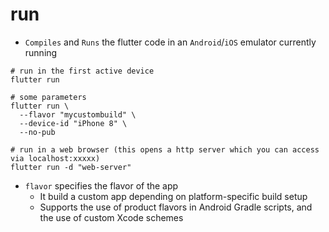 # run

- `Compiles` and `Runs` the flutter code in an `Android`/`iOS` emulator currently running

```shell
# run in the first active device
flutter run

# some parameters
flutter run \
  --flavor "mycustombuild" \
  --device-id "iPhone 8" \
  --no-pub

# run in a web browser (this opens a http server which you can access via localhost:xxxxx)
flutter run -d "web-server"
```

- `flavor` specifies the flavor of the app
  - It build a custom app depending on platform-specific build setup
  - Supports the use of product flavors in Android Gradle scripts, and the use of custom Xcode schemes
